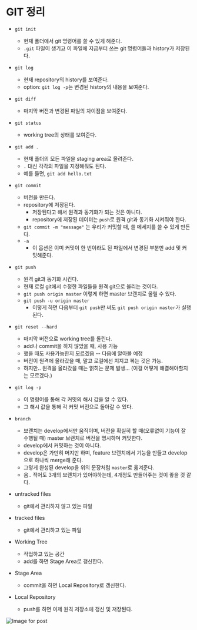 # GIT 정리

* `git init`
  * 현재 폴더에서 git 명령어를 쓸 수 있게 해준다.
  * `.git` 파일이 생기고 이 파일에 지금부터 쓰는 git 명령어들과 history가 저장된다.
* `git log`
  * 현재 repository의 history를 보여준다.
  * option: `git log -p`는 변경된 history의 내용을 보여준다.
* `git diff`
  * 마지막 버전과 변경된 파일의 차이점을 보여준다.
* `git status`
  * working tree의 상태를 보여준다.
* `git add .`
  * 현재 폴더의 모든 파일을 staging area로 올려준다.
  * `.` 대신 각각의 파일을 지정해줘도 된다.
  * 예를 들면, `git add hello.txt`
* `git commit`
  * 버전을 만든다.
  * repository에 저장된다. 
    * 저장된다고 해서 원격과 동기화가 되는 것은 아니다.
    * repository에 저장된 데이터는 `push`로 원격 git과 동기화 시켜줘야 한다.
  * `git commit -m "message"` 는 우리가 커밋할 때, 쓸 메세지를 쓸 수 있게 만든다.
  * `-a`
    * 이 옵션은 이미 커밋이 한 번이라도 된 파일에서 변경된 부분만 add 및 커밋해준다.
* `git push`
  * 원격 git과 동기화 시킨다.
  * 현재 로컬 git에서 수정한 파일들을 원격 git으로 올리는 것이다.
  * `git push origin master` 이렇게 하면 master 브랜치로 올릴 수 있다.
  * `git push -u origin master` 
    * 이렇게 하면 다음부터 `git push`만 써도 `git push origin master`가 실행된다.
* `git reset --hard`
  * 마지막 버전으로 working tree를 돌린다.
  * add나 commit을 하지 않았을 때, 사용 가능
  * 했을 때도 사용가능한지 모르겠음 -- 다음에 알아볼 예정
  * 버전이 원격에 올라갔을 때, 말고 로컬에선 지지고 볶는 것은 가능.
  * 하지만.. 원격을 올라갔을 때는 얽히는 문제 발생... (이걸 어떻게 해결해야할지는 모르겠다.)
* `git log -p`
  * 이 명령어를 통해 각 커밋의 해시 값을 알 수 있다.
  * 그 해시 값을 통해 각 커밋 버전으로 돌아갈 수 있다.
* `branch`
  * 브랜치는 develop에서만 움직이며, 버전을 확실히 할 때(오류없이 기능이 잘 수행될 때) master 브랜치로 버전을 명시하며 커밋한다.
  * develop에서 커밋하는 것이 아니다.
  * develop은 가만히 머지만 하며, feature 브랜치에서 기능을 만들고 develop으로 하나씩 merge해 준다.
  * 그렇게 완성된 develop을 위의 문장처럼 `master`로 옮겨준다.
  * 음.. 적어도 3개의 브랜치가 있어야하는데, 4개정도 만들어주는 것이 좋을 것 같다.

* untracked files
  * git에서 관리하지 않고 있는 파일
* tracked files
  * git에서 관리하고 있는 파일
* Working Tree
  * 작업하고 있는 공간
  * add를 하면 Stage Area로 갱신한다.
* Stage Area
  * commit을 하면 Local Repository로 갱신한다.
* Local Repository
  * push를 하면 이제 원격 저장소에 갱신 및 저장된다.

![Image for post](https://miro.medium.com/max/686/1*diRLm1S5hkVoh5qeArND0Q.png)